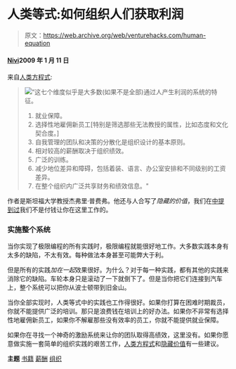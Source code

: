 # 人类等式:如何组织人们获取利润

> 原文：<https://web.archive.org/web/venturehacks.com/human-equation>

#### [Nivi](/web/20221006032627/https://venturehacks.com/about)2009 年 1 月 11 日

来自[人类方程式](https://web.archive.org/web/20221006032627/http://www.amazon.com/gp/product/0875848419?ie=UTF8&tag=httpventureco-20&linkCode=as2&camp=1789&creative=390957&creativeASIN=0875848419):

> [![](img/87dbd2d2712dc3efadcb075719dffad6.png)](https://web.archive.org/web/20221006032627/http://www.amazon.com/gp/product/0875848419?ie=UTF8&tag=httpventureco-20&linkCode=as2&camp=1789&creative=390957&creativeASIN=0875848419)“这七个维度似乎是大多数(如果不是全部)通过人产生利润的系统的特征。
> 
> 1.  就业保障。
> 2.  选择性地雇佣新员工[特别是筛选那些无法教授的属性，比如态度和文化契合度。]
> 3.  自我管理的团队和决策的分散化是组织设计的基本原则。
> 4.  相对较高的薪酬取决于组织绩效。
> 5.  广泛的训练。
> 6.  减少地位差异和障碍，包括着装、语言、办公室安排和不同级别的工资差异。
> 7.  在整个组织内广泛共享财务和绩效信息。"

作者是斯坦福大学教授杰弗里·普费弗。他还与人合写了*隐藏的价值*，我们在[中提到过](/web/20221006032627/https://venturehacks.com/articles/ordinary-people)我们不是付钱让你在这里工作的。

### 实施整个系统

当你实现了极限编程的所有实践时，极限编程就能很好地工作。大多数实践本身有太多的缺陷，不太有效。每种做法本身甚至可能弊大于利。

但是所有的实践*加在一起*效果很好。为什么？对于每一种实践，都有其他的实践来消除它的缺陷。车轮本身只是滚动了一下就倒下了。但是当你把它们连接到汽车上，整个系统可以把你从波士顿带到旧金山。

当你全部实现时，人类等式中的实践也工作得很好。如果你打算在困难时期裁员，你就不能提供广泛的培训。那只是浪费钱在培训上的好办法。如果你不非常有选择性地雇佣新员工，如果你不解雇那些没有效率的员工，你就不能提供就业保障。

如果你在寻找一个神奇的激励系统来让你的团队取得高绩效，这里没有。如果你愿意做实施一套简单的组织实践的艰苦工作，[人类方程式](https://web.archive.org/web/20221006032627/http://www.amazon.com/gp/product/0875848419?ie=UTF8&tag=httpventureco-20&linkCode=as2&camp=1789&creative=390957&creativeASIN=0875848419)和[隐藏价值](/web/20221006032627/https://venturehacks.com/articles/ordinary-people)有一些建议。

**主题** [书籍](https://web.archive.org/web/20221006032627/https://venturehacks.com/topics/books) [薪酬](https://web.archive.org/web/20221006032627/https://venturehacks.com/topics/compensation) [组织](https://web.archive.org/web/20221006032627/https://venturehacks.com/topics/organization)